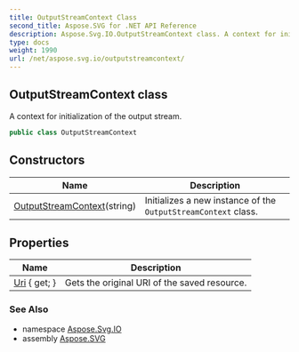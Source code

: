 ```yaml
---
title: OutputStreamContext Class
second_title: Aspose.SVG for .NET API Reference
description: Aspose.Svg.IO.OutputStreamContext class. A context for initialization of the output stream
type: docs
weight: 1990
url: /net/aspose.svg.io/outputstreamcontext/
---
```

## OutputStreamContext class

A context for initialization of the output stream.

```csharp
public class OutputStreamContext
```

## Constructors

| Name | Description |
| --- | --- |
| [OutputStreamContext](outputstreamcontext/)(string) | Initializes a new instance of the `OutputStreamContext` class. |

## Properties

| Name | Description |
| --- | --- |
| [Uri](../../aspose.svg.io/outputstreamcontext/uri/) { get; } | Gets the original URI of the saved resource. |

### See Also

* namespace [Aspose.Svg.IO](../../aspose.svg.io/)
* assembly [Aspose.SVG](../../)
